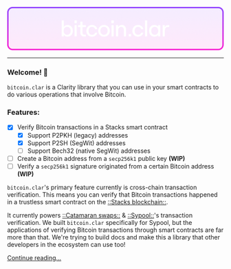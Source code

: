 <img src="bitcoin.clar.png"></img>

---

### Welcome! 👋

`bitcoin.clar` is a Clarity library that you can use in your smart contracts to do various operations that involve Bitcoin.

### Features:

- [x] Verify Bitcoin transactions in a Stacks smart contract
   - [x] Support P2PKH (legacy) addresses
   - [x] Support P2SH (SegWit) addresses
   - [ ] Support Bech32 (native SegWit) addresses
- [ ] Create a Bitcoin address from a `secp256k1` public key **(WIP)**
- [ ] Verify a `secp256k1` signature originated from a certain Bitcoin address **(WIP)**

`bitcoin.clar`'s primary feature currently is cross-chain transaction verification. This means you can verify that Bitcoin transactions happened in a trustless smart contract on the [::Stacks blockchain::](https://stacks.co/).

It currently powers [::Catamaran swaps::](https://www.catamaranswaps.org/) & [::Sypool::](https://sypool.co/)'s transaction verification. We built `bitcoin.clar` specifically for Sypool, but the applications of verifying Bitcoin transactions through smart contracts are far more than that. We're trying to build docs and make this a library that other developers in the ecosystem can use too!

[Continue reading...](https://www.craft.do/s/9YyJfqjBBWiIU3)
